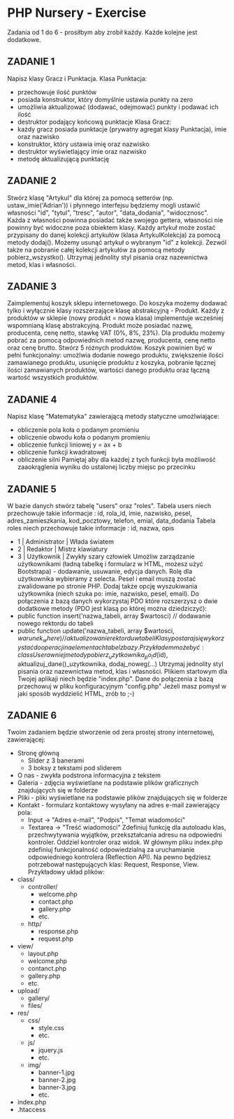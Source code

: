 # PHP Nursery - Exercise

Zadania od 1 do 6 - prosiłbym aby zrobił każdy. Każde kolejne jest dodatkowe.

## ZADANIE 1
Napisz klasy Gracz i Punktacja.
Klasa Punktacja:
- przechowuje ilość punktów
- posiada konstruktor, który domyślnie ustawia punkty na zero
- umożliwia aktualizować (dodawać, odejmować) punkty i podawać ich ilość
- destruktor podający końcową punktacje
Klasa Gracz:
- każdy gracz posiada punktacje (prywatny agregat klasy Punktacja), imie oraz nazwisko
- konstruktor, który ustawia imię oraz nazwisko
- destruktor wyświetlający imie oraz nazwisko
- metodę aktualizującą punktację

## ZADANIE 2
Stwórz klasę "Artykul" dla której za pomocą setterów (np. ustaw_imie('Adrian')) i płynnego interfejsu będziemy mogli ustawić własności "id", "tytul", "tresc", "autor", "data_dodania", "widocznosc". Każda z własności powinna posiadać także swojego gettera, własności nie powinny być widoczne poza obiektem klasy.
Każdy artykuł może zostać przypisany do danej kolekcji artykułów (klasa ArtykulKolekcja) za pomocą metody dodaj().
Możemy usunąć artykuł o wybranym "id" z kolekcji. Zezwól także na pobranie całej kolekcji artykułów za pomocą metody pobierz_wszystko().
Utrzymaj jednolity styl pisania oraz nazewnictwa metod, klas i własności.

## ZADANIE 3
Zaimplementuj koszyk sklepu internetowego. Do koszyka możemy dodawać tylko i wyłącznie klasy rozszerzające klasę abstrakcyjną - Produkt. Każdy z produktów w sklepie (nowy produkt = nowa klasa) implementuje wcześniej wspomnianą klasę abstrakcyjną. Produkt może posiadać nazwę, producenta, cenę netto, stawkę VAT (0%, 8%, 23%). Dla produktu możemy pobrać za pomocą odpowiednich metod nazwę, producenta, cenę netto oraz cenę brutto. Stwórz 5 różnych produktów.
Koszyk powinien być w pełni funkcjonalny: umożlwia dodanie nowego produktu, zwiększenie ilości zamawianego produktu, usunięcie produktu z koszyka, pobranie łącznej ilości zamawianych produktów, wartości danego produktu oraz łączną wartość wszystkich produktów.

## ZADANIE 4
Napisz klasę "Matematyka" zawierającą metody statyczne umożlwiające:
- obliczenie pola koła o podanym promieniu
- obliczenie obwodu koła o podanym promieniu
- obliczenie funkcji liniowej y = ax + b
- obliczenie funkcji kwadratowej
- obliczenie silni
Pamiętaj aby dla każdej z tych funkcji była możliwość zaaokrąglenia wyniku do ustalonej liczby miejsc po przecinku

## ZADANIE 5
W bazie danych stwórz tabelę "users" oraz "roles".
Tabela users niech przechowuje takie informacje : id, rola_id, imie, nazwisko, pesel, adres_zamieszkania, kod_pocztowy, telefon, emial, data_dodania 
Tabela roles niech przechowuje takie informacje : id, nazwa, opis
- 1 | Administrator | Włada światem
- 2 | Redaktor	    | Mistrz klawiatury
- 3 | Użytkownik    | Zwykły szary człowiek
Umożliw zarządzanie użytkownikami (ładną tabelkę i formularz w HTML, możesz użyć Bootstrapa) - dodawanie, usuwanie, edycja danych. Rolę dla użytkownika wybieramy z selecta. Pesel i email muszą zostać zwalidowane po stronie PHP. Dodaj także opcję wyszukiwania użytkownika (niech szuka po: imie, nazwisko, pesel, email).
Do połączenia z bazą danych wykorzystaj PDO które rozszerzysz o dwie dodatkowe metody (PDO jest klasą po której można dziedziczyć):
- public function insert('nazwa_tabeli, array $wartosci) // dodawanie nowego rektordu do tabeli
- public function update('nazwa_tabeli, array $wartosci, $warunek_where) // aktualizowanie rektordu w tabeli
Klasy postaraj się wykorzystać do operacji na elementach tabel z bazy. Przykładem może być:
class User {} a w niej metody pobierz_uzytkownika_po_id($id), aktualizuj_dane()_uzytkownika, dodaj_noweg(...) 
Utrzymaj jednolity styl pisania oraz nazewnictwa metod, klas i własności. Plikiem startowym dla Twojej aplikaji niech będzie "index.php". 
Dane do połączenia z bazą przechowuj w pliku konfiguracyjnym "config.php"
Jeżeli masz pomysł w jaki sposób wyddzielić HTML, zrób to ;-)

## ZADANIE 6
Twoim zadaniem będzie stworzenie od zera prostej strony internetowej, zawierającej:
 - Stronę główną
   - Slider z 3 banerami
   - 3 boksy z tekstami pod sliderem
 - O nas - zwykła podstrona informacyjna z tekstem
 - Galeria - zdjęcia wyświetlane na podstawie plików graficznych znajdujących się w folderze
 - Pliki - pliki wyświetlane na podstawie plików znajdujących się w folderze
 - Kontakt - formularz kontaktowy wysyłany na adres e-mail zawierający pola:
   - Input -> "Adres e-mail", "Podpis", "Temat wiadomości"
   - Textarea -> "Treść wiadomości"
Zdefiniuj funkcję dla autoloadu klas, przechwytywania wyjątków, przekształcania adresu na odpowiedni kontroler. Oddziel kontroler oraz widok. W głównym pliku index.php zdefiniuj funkcjonalność odpowiedzialną za uruchamianie odpowiedniego kontrolera (Reflection API).
Na pewno będziesz potrzebował następujących klas: Request, Response, View.
Przykładowy układ plików:
- class/
  - controller/
    - welcome.php
	- contact.php
	- gallery.php
	- etc.
  - http/
    - response.php
	- request.php
- view/
  - layout.php
  - welcome.php
  - contanct.php
  - gallery.php
  - etc.
- upload/
  - gallery/
  - files/
- res/
  - css/
    - style.css
	- etc.
  - js/
    - jquery.js
	- etc.
  - img/
    - banner-1.jpg
	- banner-2.jpg
	- banner-3.jpg
	- etc.
- index.php
- .htaccess